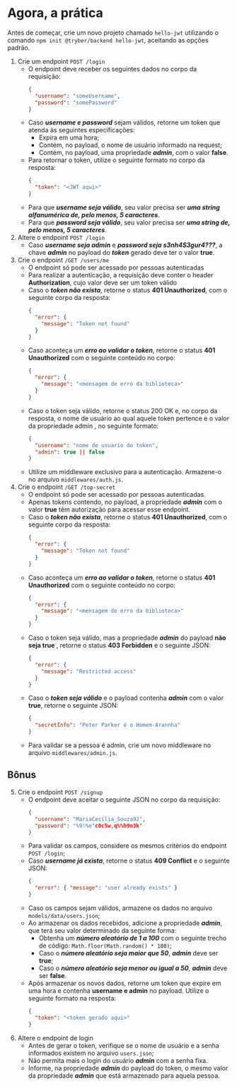 # Agora, a prática
Antes de começar, crie um novo projeto chamado `hello-jwt` utilizando o comando `npm init @tryber/backend hello-jwt`, aceitando as opções padrão.

01. Crie um endpoint `POST /login`
    - O endpoint deve receber os seguintes dados no corpo da requisição:
      ```json
      {
        "username": "someUsername",
        "password": "somePassword"
      }
      ```
    - Caso ***username e password*** sejam válidos, retorne um token que atenda às seguintes especificações:
      - Expira em uma hora;
      - Contém, no payload, o nome de usuário informado na request;
      - Contém, no payload, uma propriedade ***admin***, com o valor **false**.
    - Para retornar o token, utilize o seguinte formato no corpo da resposta:
      ```json
      {
        "token": "<JWT aqui>"
      }
      ```
    - Para que ***username seja válido***, seu valor precisa ser ***uma string alfanumérica de, pelo menos, 5 caracteres***.
    -  Para que ***password seja válido***, seu valor precisa ser ***uma string de, pelo menos, 5 caracteres***.
02. Altere o endpoint `POST /login`
    - Caso ***username seja admin*** e ***password seja s3nh4S3gur4???***, a chave ***admin*** no payload do ***token*** gerado deve ter o valor **true**.
03. Crie o endpoint `/GET /users/me`
    - O endpoint só pode ser acessado por pessoas autenticadas
    - Para realizar a autenticação, a requisição deve conter o header **Authorization**, cujo valor deve ser um token válido
    - Caso o ***token não exista***, retorne o status **401 Unauthorized**, com o seguinte corpo da resposta:
      ```json
      {
        "error": {
          "message": "Token not found"
        }
      }
      ```
    - Caso aconteça um ***erro ao validar o token***, retorne o status **401 Unauthorized** com o seguinte conteúdo no corpo:
      ```json
      {
        "error": {
          "message": "<mensagem de erro da biblioteca>"
        }
      }
      ```
    - Caso o token seja válido, retorne o status 200 OK e, no corpo da resposta, o nome de usuário ao qual aquele token pertence e o valor da propriedade admin , no seguinte formato:
      ```json
      {
        "username": "nome de usuario do token",
        "admin": true || false
      }
      ```
    - Utilize um middleware exclusivo para a autenticação. Armazene-o no arquivo `middlewares/auth.js`.
04. Crie o endpoint `/GET /top-secret`
    - O endpoint só pode ser acessado por pessoas autenticadas.
    - Apenas tokens contendo, no payload, a propriedade ***admin*** com o valor **true** têm autorização para acessar esse endpoint.
    - Caso o ***token não exista***, retorne o status **401 Unauthorized**, com o seguinte corpo da resposta:
      ```json
      {
        "error": {
          "message": "Token not found"
        }
      }
      ```
    - Caso aconteça um ***erro ao validar o token***, retorne o status **401 Unauthorized** com o seguinte conteúdo no corpo:
      ```json
      {
        "error": {
          "message": "<mensagem de erro da biblioteca>"
        }
      }
      ```
    - Caso o token seja válido, mas a propriedade ***admin*** do payload **não seja true** , retorne o status **403 Forbidden** e o seguinte JSON:
      ```json
      {
        "error": {
          "message": "Restricted access"
        }
      }
      ```
    - Caso o ***token seja válido*** e o payload contenha ***admin*** com o valor **true**, retorne o seguinte JSON:
      ```json
      {
        "secretInfo": "Peter Parker é o Homem-Arannha"
      }
      ```
    - Para validar se a pessoa é admin, crie um novo middleware no arquivo `middlewares/admin.js`.

## Bônus
05. Crie o endpoint `POST /signup`
    - O endpoint deve aceitar o seguinte JSON no corpo da requisição:
      ```json
      {
        "username": "MariaCecília_Souza92",
        "password": "%9!%e"c0c5w,q%%h9n3k"
      }
      ```
    - Para validar os campos, considere os mesmos critérios do endpoint `POST /login`;
    - Caso ***username já exista***, retorne o status **409 Conflict** e o seguinte JSON:
      ```json
      {
        "error": { "message": "user already exists" }
      }
      ```
    - Caso os campos sejam válidos, armazene os dados no arquivo `models/data/users.json`;
    - Ao armazenar os dados recebidos, adicione a propriedade ***admin***, que terá seu valor determinado da seguinte forma:
      - Obtenha um ***número aleatório de 1 a 100*** com o seguinte trecho de código: `Math.floor(Math.random() * 100)`;
      - Caso o ***número aleatório seja maior que 50***, ***admin*** deve ser **true**;
      - Caso o ***número aleatório seja menor ou igual a 50***, ***admin*** deve ser **false**.
    - Após armazenar os novos dados, retorne um token que expire em uma hora e contenha ****username e admin**** no payload. Utilize o seguinte formato na resposta:
      ```json
      {
        "token": "<token gerado aqui>"
      }
      ```
06. Altere o endpoint de login
    - Antes de gerar o token, verifique se o nome de usuário e a senha informados existem no arquivo `users.json`;
    - Não permita mais o login do usuário ***admin*** com a senha fixa.
    - Informe, na propriedade ***admin*** do payload do token, o mesmo valor da propriedade ***admin*** que está armazenado para aquela pessoa.